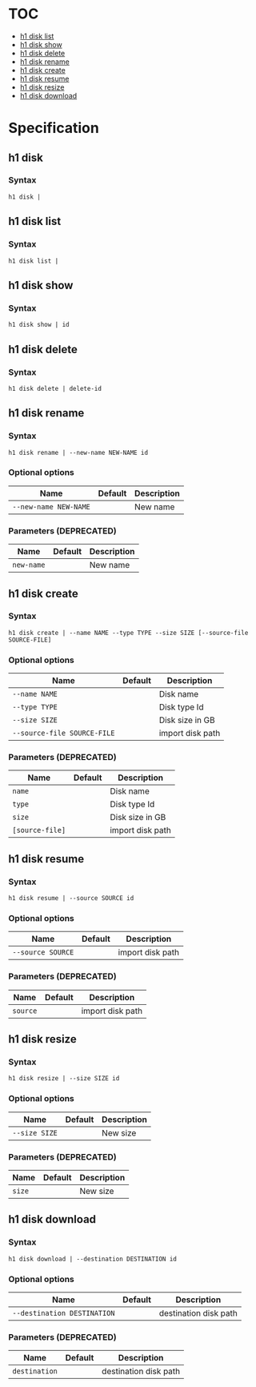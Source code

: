# TOC

* [h1 disk list](#h1-disk-list)
* [h1 disk show](#h1-disk-show)
* [h1 disk delete](#h1-disk-delete)
* [h1 disk rename](#h1-disk-rename)
* [h1 disk create](#h1-disk-create)
* [h1 disk resume](#h1-disk-resume)
* [h1 disk resize](#h1-disk-resize)
* [h1 disk download](#h1-disk-download)


# Specification

## h1 disk

### Syntax

```h1 disk | ```

## h1 disk list

### Syntax

```h1 disk list | ```

## h1 disk show

### Syntax

```h1 disk show | id```

## h1 disk delete

### Syntax

```h1 disk delete | delete-id```

## h1 disk rename

### Syntax

```h1 disk rename | --new-name NEW-NAME id```

### Optional options

| Name | Default | Description | 
| ---- | ------- | ----------- |
| ```--new-name NEW-NAME``` |  | New name |

### Parameters (DEPRECATED)

| Name | Default | Description | 
| ---- | ------- | ----------- |
| ```new-name``` |  | New name |

## h1 disk create

### Syntax

```h1 disk create | --name NAME --type TYPE --size SIZE [--source-file SOURCE-FILE]```

### Optional options

| Name | Default | Description | 
| ---- | ------- | ----------- |
| ```--name NAME``` |  | Disk name |
| ```--type TYPE``` |  | Disk type Id |
| ```--size SIZE``` |  | Disk size in GB |
| ```--source-file SOURCE-FILE``` |  | import disk path |

### Parameters (DEPRECATED)

| Name | Default | Description | 
| ---- | ------- | ----------- |
| ```name``` |  | Disk name |
| ```type``` |  | Disk type Id |
| ```size``` |  | Disk size in GB |
| ```[source-file]``` |  | import disk path |

## h1 disk resume

### Syntax

```h1 disk resume | --source SOURCE id```

### Optional options

| Name | Default | Description | 
| ---- | ------- | ----------- |
| ```--source SOURCE``` |  | import disk path |

### Parameters (DEPRECATED)

| Name | Default | Description | 
| ---- | ------- | ----------- |
| ```source``` |  | import disk path |

## h1 disk resize

### Syntax

```h1 disk resize | --size SIZE id```

### Optional options

| Name | Default | Description | 
| ---- | ------- | ----------- |
| ```--size SIZE``` |  | New size |

### Parameters (DEPRECATED)

| Name | Default | Description | 
| ---- | ------- | ----------- |
| ```size``` |  | New size |

## h1 disk download

### Syntax

```h1 disk download | --destination DESTINATION id```

### Optional options

| Name | Default | Description | 
| ---- | ------- | ----------- |
| ```--destination DESTINATION``` |  | destination disk path |

### Parameters (DEPRECATED)

| Name | Default | Description | 
| ---- | ------- | ----------- |
| ```destination``` |  | destination disk path |

